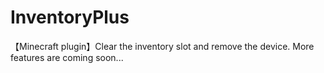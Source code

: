 # InventoryPlus
【Minecraft plugin】Clear the inventory slot and remove the device. More features are coming soon...
